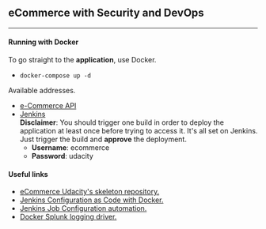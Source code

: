 ## eCommerce with Security and DevOps
****
#### Running with Docker

To go straight to the **application**, use Docker.

- ```docker-compose up -d```

Available addresses.
- [e-Commerce API](http://localhost:8080)
- [Jenkins](http://localhost:9000/blue)   
  **Disclaimer**: You should trigger one build in order to deploy the application at least once before trying to access it.
  It's all set on Jenkins. Just trigger the build and **approve** the deployment.
    - **Username**: ecommerce
    - **Password**: udacity

#### Useful links ###
* [eCommerce Udacity's skeleton repository.](https://github.com/udacity/nd035-c4-Security-and-DevOps)
* [Jenkins Configuration as Code with Docker.](https://www.digitalocean.com/community/tutorials/how-to-automate-jenkins-setup-with-docker-and-jenkins-configuration-as-code)
* [Jenkins Job Configuration automation.](https://www.digitalocean.com/community/tutorials/how-to-automate-jenkins-job-configuration-using-job-dsl)
* [Docker Splunk logging driver.](https://medium.com/@caysever/docker-splunk-logging-driver-c70dd78ad56a)
